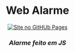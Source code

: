 
<div align="center">


# Web Alarme
[![Site no GitHUb Pages](https://img.shields.io/static/v1?label=Alarme&message=GithubPages&color=black&style=for-the-badge)](https://github.com/MateusMaceedo/alarme.js/)

### _Alarme feito em JS_ 

</div>
